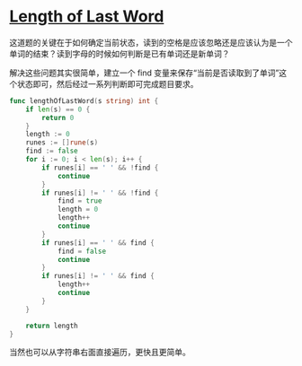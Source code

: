 # [Length of Last Word](https://leetcode.com/problems/length-of-last-word/description/)

这道题的关键在于如何确定当前状态，读到的空格是应该忽略还是应该认为是一个单词的结束？读到字母的时候如何判断是已有单词还是新单词？

解决这些问题其实很简单，建立一个 find 变量来保存“当前是否读取到了单词”这个状态即可，然后经过一系列判断即可完成题目要求。

```go
func lengthOfLastWord(s string) int {
	if len(s) == 0 {
		return 0
	}
	length := 0
	runes := []rune(s)
	find := false
	for i := 0; i < len(s); i++ {
		if runes[i] == ' ' && !find {
			continue
		}
		if runes[i] != ' ' && !find {
			find = true
			length = 0
			length++
			continue
		}
		if runes[i] == ' ' && find {
			find = false
			continue
		}
		if runes[i] != ' ' && find {
			length++
			continue
		}
	}

	return length
}
```

当然也可以从字符串右面直接遍历，更快且更简单。
